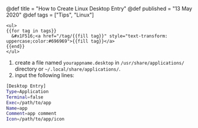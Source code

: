 @def title = "How to Create Linux Desktop Entry"
@def published = "13 May 2020"
@def tags = ["Tips", "Linux"]

~~~
<ul>
{{for tag in tags}}
  &#x1F516;<a href="/tag/{{fill tag}}" style="text-transform: uppercase;color:#696969">{{fill tag}}</a>
{{end}}
</ul>
~~~

1. create a file named `yourappname.desktop` in `/usr/share/applications/` directory or `~/.local/share/applications/`.
2. input the following lines:
```bash
[Desktop Entry]
Type=Application
Terminal=false
Exec=/path/to/app
Name=app
Comment=app comment
Icon=/path/to/app/icon
```
